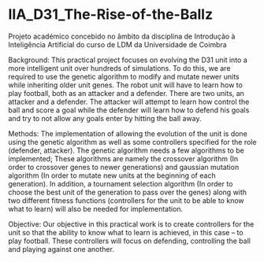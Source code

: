 # IIA_D31_The-Rise-of-the-Ballz
Projeto académico concebido no âmbito da disciplina de Introdução à Inteligência Artificial do curso de LDM da Universidade de Coimbra

Background:
This practical project focuses on evolving the D31 unit into a more intelligent unit over hundreds of simulations. To do this, we are required to use the genetic algorithm to modify and mutate newer units while inheriting older unit genes. The robot unit will have to learn how to play football, both as an attacker and a defender. There are two units, an attacker and a defender. The attacker will attempt to learn how control the ball and score a goal while the defender will learn how to defend his goals and try to not allow any goals enter by hitting the ball away.

Methods:
The implementation of allowing the evolution of the unit is done using the genetic algorithm as well as some controllers specified for the role (defender, attacker). The genetic algorithm needs a few algorithms to be implemented; These algorithms are namely the crossover algorithm (In order to crossover genes to newer generations) and gaussian mutation algorithm (In order to mutate new units at the beginning of each generation). In addition, a tournament selection algorithm (In order to choose the best unit of the generation to pass over the genes) along with two different fitness functions (controllers for the unit to be able to know what to learn) will also be needed for implementation.

Objective:
Our objective in this practical work is to create controllers for the unit so that the ability to know what to learn is achieved, in this case – to play football. These controllers will focus on defending, controlling the ball and playing against one another.
